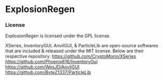 # ExplosionRegen
### License
ExplosionRegen is licensed under the GPL license.

XSeries, InventoryGUI, AnvilGUI, & ParticleLib are open-source softwares that are included & released under the MIT license. Below are their respective repository:
https://github.com/CryptoMorin/XSeries
https://github.com/Phoenix616/InventoryGui
https://github.com/WesJD/AnvilGUI
https://github.com/ByteZ1337/ParticleLib
